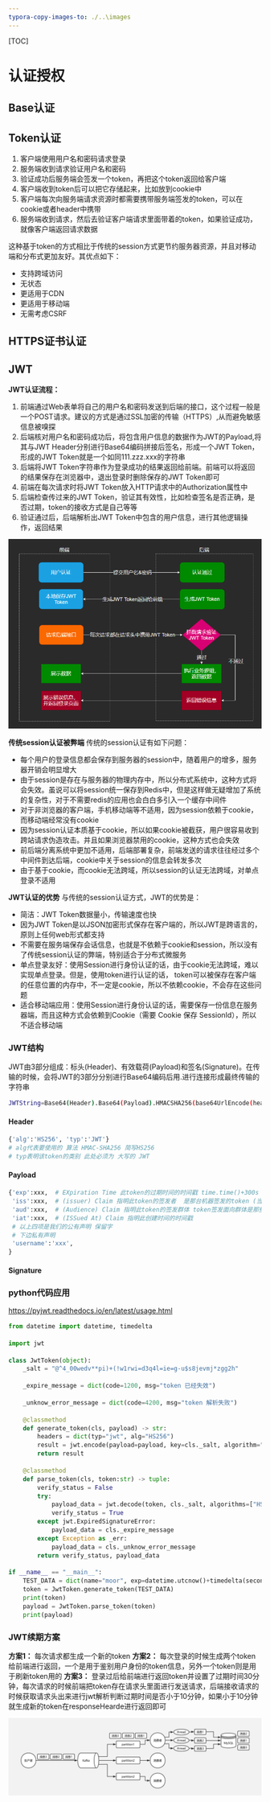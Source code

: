 ```yaml
---
typora-copy-images-to: ./..\images
---
```


[TOC]

# 认证授权

## Base认证

## Token认证

1. 客户端使用用户名和密码请求登录
2. 服务端收到请求验证用户名和密码
3. 验证成功后服务端会签发一个token，再把这个token返回给客户端
4. 客户端收到token后可以把它存储起来，比如放到cookie中
5. 客户端每次向服务端请求资源时都需要携带服务端签发的token，可以在cookie或者header中携带
6. 服务端收到请求，然后去验证客户端请求里面带着的token，如果验证成功，就像客户端返回请求数据

这种基于token的方式相比于传统的session方式更节约服务器资源，并且对移动端和分布式更加友好。其优点如下：

+ 支持跨域访问
+ 无状态
+ 更适用于CDN
+ 更适用于移动端
+ 无需考虑CSRF

## HTTPS证书认证

## JWT

**JWT认证流程：**

1. 前端通过Web表单将自己的用户名和密码发送到后端的接口，这个过程一般是一个POST请求。建议的方式是通过SSL加密的传输（HTTPS）,从而避免敏感信息被嗅探
2. 后端核对用户名和密码成功后，将包含用户信息的数据作为JWT的Payload,将其与JWT Header分别进行Base64编码拼接后签名，形成一个JWT Token，形成的JWT Token就是一个如同111.zzz.xxx的字符串
3. 后端将JWT Token字符串作为登录成功的结果返回给前端。前端可以将返回的结果保存在浏览器中，退出登录时删除保存的JWT Token即可
4. 前端在每次请求时将JWT Token放入HTTP请求中的Authorization属性中
5. 后端检查传过来的JWT Token，验证其有效性，比如检查签名是否正确，是否过期，token的接收方式是自己等等
6. 验证通过后，后端解析出JWT Token中包含的用户信息，进行其他逻辑操作，返回结果

![](./dev-component/images/jwt-token.png)

**传统session认证被弊端**
传统的session认证有如下问题：

+ 每个用户的登录信息都会保存到服务器的session中，随着用户的增多，服务器开销会明显增大
+ 由于session是存在与服务器的物理内存中，所以分布式系统中，这种方式将会失效。虽说可以将session统一保存到Redis中，但是这样做无疑增加了系统的复杂性，对于不需要redis的应用也会白白多引入一个缓存中间件
+ 对于非浏览器的客户端，手机移动端等不适用，因为session依赖于cookie，而移动端经常没有cookie
+ 因为session认证本质基于cookie，所以如果cookie被截获，用户很容易收到跨站请求伪造攻击。并且如果浏览器禁用的cookie，这种方式也会失效
+ 前后端分离系统中更加不适用，后端部署复杂，前端发送的请求往往经过多个中间件到达后端，cookie中关于session的信息会转发多次
+ 由于基于cookie，而cookie无法跨域，所以session的认证无法跨域，对单点登录不适用

**JWT认证的优势**
与传统的session认证方式，JWT的优势是：

+ 简洁：JWT Token数据量小，传输速度也快
+ 因为JWT Token是以JSON加密形式保存在客户端的，所以JWT是跨语言的，原则上任何web形式都支持
+ 不需要在服务端保存会话信息，也就是不依赖于cookie和session，所以没有了传统session认证的弊端，特别适合于分布式微服务
+ 单点登录友好：使用Session进行身份认证的话，由于cookie无法跨域，难以实现单点登录。但是，使用token进行认证的话， token可以被保存在客户端的任意位置的内存中，不一定是cookie，所以不依赖cookie，不会存在这些问题
+ 适合移动端应用：使用Session进行身份认证的话，需要保存一份信息在服务器端，而且这种方式会依赖到Cookie（需要 Cookie 保存 SessionId），所以不适合移动端

### JWT结构

JWT由3部分组成：标头(Header)、有效载荷(Payload)和签名(Signature)。在传输的时候，会将JWT的3部分分别进行Base64编码后用.进行连接形成最终传输的字符串

```bash
JWTString=Base64(Header).Base64(Payload).HMACSHA256(base64UrlEncode(header)+"."+base64UrlEncode(payload),secret)
```

#### Header

```bash
{'alg':'HS256', 'typ':'JWT'}
# alg代表要使用的 算法 HMAC-SHA256 简写HS256
# typ表明该token的类别 此处必须为 大写的 JWT
```

#### Payload

``` python
{'exp':xxx,  # EXpiration Time 此token的过期时间的时间戳 time.time()+300s  给一个未来过期时间
 'iss':xxx,  # (issuer) Claim 指明此token的签发者  是那台机器签发的token (当前项目没用)
 'aud':xxx,  # (Audience) Claim 指明此token的签发群体 token签发面向群体是那些人 区分pc，ios，android  (当前项目没用)
 'iat':xxx,  # (ISSued At) Claim 指明此创建时间的时间戳
 # 以上四项是我们的公有声明 保留字
 # 下边私有声明
 'username':'xxx',
}
```

#### Signature

### python代码应用

https://pyjwt.readthedocs.io/en/latest/usage.html

```python
from datetime import datetime, timedelta

import jwt

class JwtToken(object):
    _salt = "@^4_00wedv**pi)+(!w1rwi=d3q4l=ie=g-u$s8jevmj*zgg2h"

    _expire_message = dict(code=1200, msg="token 已经失效")

    _unknow_error_message = dict(code=4200, msg="token 解析失败")

    @classmethod
    def generate_token(cls, payload) -> str:
        headers = dict(typ="jwt", alg="HS256")
        result = jwt.encode(payload=payload, key=cls._salt, algorithm="HS256", headers=headers)
        return result

    @classmethod
    def parse_token(cls, token:str) -> tuple:
        verify_status = False
        try:
            payload_data = jwt.decode(token, cls._salt, algorithms=["HS256"])
            verify_status = True
        except jwt.ExpiredSignatureError:
            payload_data = cls._expire_message
        except Exception as _err:
            payload_data = cls._unknow_error_message
        return verify_status, payload_data

if __name__ == "__main__":
    TEST_DATA = dict(name="moor", exp=datetime.utcnow()+timedelta(seconds=1))
    token = JwtToken.generate_token(TEST_DATA)
    print(token)
    payload = JwtToken.parse_token(token)
    print(payload)
```

### JWT续期方案

**方案1：** 每次请求都生成一个新的token
**方案2：** 每次登录的时候生成两个token给前端进行返回，一个是用于鉴别用户身份的token信息，另外一个token则是用于刷新token用的
**方案3：** 登录过后给前端进行返回token并设置了过期时间30分钟，每次请求的时候前端把token存在请求头里面进行发送请求，后端接收请求的时候获取请求头出来进行jwt解析判断过期时间是否小于10分钟，如果小于10分钟就生成新的token在responseHearde进行返回即可

![celery](/images/kafka-message-1668679429287-5.png)
